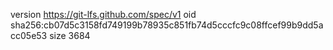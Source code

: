 version https://git-lfs.github.com/spec/v1
oid sha256:cb07d5c3158fd749199b78935c851fb74d5cccfc9c08ffcef99b9dd5acc05e53
size 3684
